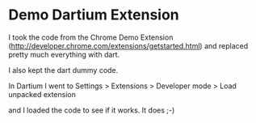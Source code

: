Demo Dartium Extension
======================

I took the code from the Chrome Demo Extension (http://developer.chrome.com/extensions/getstarted.html)
and replaced pretty much everything with dart.

I also kept the dart dummy code.

In Dartium I went to Settings > Extensions > Developer mode > Load unpacked extension

and I loaded the code to see if it works. It does ;-)
